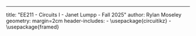 ---
title: "EE211 - Circuits I - Janet Lumpp - Fall 2025"
author: Rylan Moseley
geometry: margin=2cm
header-includes:
    - \usepackage{circuitikz}
    - \usepackage{framed}
